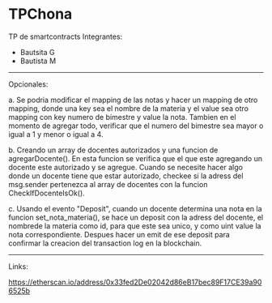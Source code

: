 # TPChona
TP de smartcontracts
Integrantes:
 - Bautsita G
 - Bautista M

-------------------------------------

Opcionales:

a. Se podria modificar el mapping de las notas y hacer un mapping de otro mapping, donde una key sea el nombre de la materia y el value sea otro mapping con key numero de bimestre y value la nota. Tambien en el momento de agregar todo, verificar que el numero del bimestre sea mayor o igual a 1 y menor o igual a 4.

b. Creando un array de docentes autorizados y una funcion de agregarDocente(). En esta funcion se verifica que el que este agregando un docente este autorizado y se agregue. Cuando se necesite hacer algo donde un docente tiene que estar autorizado, checkee si la adress del msg.sender pertenezca al array de docentes con la funcion CheckIfDocenteIsOk().

c. Usando el evento "Deposit", cuando un docente determina una nota en la funcion set_nota_materia(), se hace un deposit con la adress del docente, el nombrede la materia como id, para que este sea unico, y como uint value la nota correspondiente. Despues hacer un emit de ese deposit para confirmar la creacion del transaction log en la blockchain. 

-------------------------------------

Links:

https://etherscan.io/address/0x33fed2De02042d86eB17bec89F17CE39a906525b
